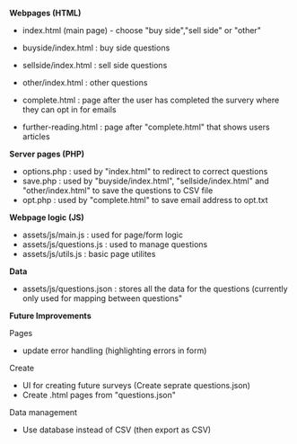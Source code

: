 **Webpages (HTML)** 
- index.html (main page) - choose "buy side","sell side" or "other" 

- buyside/index.html : buy side questions
- sellside/index.html : sell side questions
- other/index.html : other questions

- complete.html : page after the user has completed the survery where they can opt in for emails
- further-reading.html : page after "complete.html" that shows users articles 

**Server pages (PHP)** 
- options.php : used by "index.html" to redirect to correct questions
- save.php : used by "buyside/index.html", "sellside/index.html" and "other/index.html" to save the questions to CSV file
- opt.php : used by "complete.html" to save email address to opt.txt

**Webpage logic (JS)** 
- assets/js/main.js : used for page/form logic 
- assets/js/questions.js : used to manage questions
- assets/js/utils.js : basic page utilites 

**Data**
- assets/js/questions.json : stores all the data for the questions (currently only used for mapping between questions"

**Future Improvements** 

Pages
- update error handling (highlighting errors in form)

Create
- UI for creating future surveys (Create seprate questions.json)
- Create .html pages from "questions.json" 

Data management
- Use database instead of CSV (then export as CSV)
